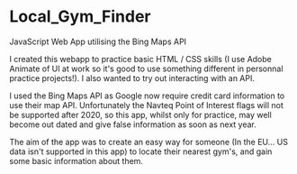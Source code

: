 # Local_Gym_Finder
JavaScript Web App utilising the Bing Maps API

I created this webapp to practice basic HTML / CSS skills (I use Adobe Animate of UI at work so it's good to use something different in personnal practice projects!). I also wanted to try out interacting with an API.

I used the Bing Maps API as Google now require credit card information to use their map API. Unfortunately the Navteq Point of Interest flags will not be supported after 2020, so this app, whilst only for practice, may well become out dated and give false information as soon as next year.

The aim of the app was to create an easy way for someone (In the EU... US data isn't supported in this app) to locate their nearest gym's, and gain some basic information about them.
